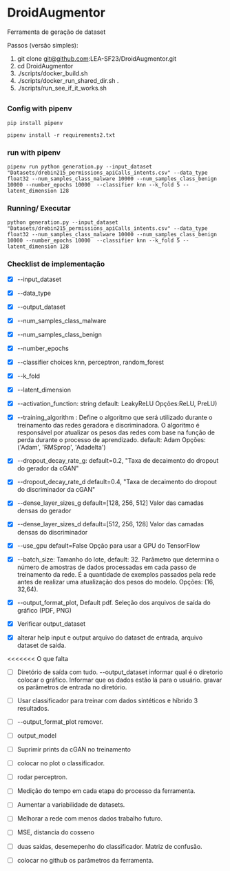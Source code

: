 # DroidAugmentor
Ferramenta de geração de dataset


Passos (versão simples):
1. git clone git@github.com:LEA-SF23/DroidAugmentor.git
2. cd DroidAugmentor
3. ./scripts/docker_build.sh
4. ./scripts/docker_run_shared_dir.sh . 
5. ./scripts/run_see_if_it_works.sh

## 

### Config with pipenv

```
pip install pipenv
```
```
pipenv install -r requirements2.txt
```
### run with pipenv
```
pipenv run python generation.py --input_dataset  "Datasets/drebin215_permissions_apiCalls_intents.csv" --data_type float32 --num_samples_class_malware 10000 --num_samples_class_benign 10000 --number_epochs 10000  --classifier knn --k_fold 5 --latent_dimension 128
```


### Running/ Executar

```
python generation.py --input_dataset  "Datasets/drebin215_permissions_apiCalls_intents.csv" --data_type float32 --num_samples_class_malware 10000 --num_samples_class_benign 10000 --number_epochs 10000  --classifier knn --k_fold 5 --latent_dimension 128
```

### Checklist de implementação

- [x] --input_dataset
- [x] --data_type
- [x] --output_dataset
- [x] --num_samples_class_malware
- [x] --num_samples_class_benign
- [x] --number_epochs
- [x] --classifier choices knn, perceptron, random_forest
- [x] --k_fold
- [x] --latent_dimension
- [x] --activation_function: string default: LeakyReLU Opções:ReLU, PreLU)
- [x] --training_algorithm : Define o algoritmo que será utilizado durante o treinamento das redes geradora e discriminadora. O algoritmo é responsável por atualizar os pesos das redes com base na função de perda durante o processo de aprendizado. default: Adam  Opções:('Adam', 'RMSprop', 'Adadelta')
- [x] --dropout_decay_rate_g: default=0.2, "Taxa de decaimento do dropout do gerador da cGAN"
- [x] --dropout_decay_rate_d  default=0.4, "Taxa de decaimento do dropout do discriminador da cGAN"  
- [x] --dense_layer_sizes_g default=[128, 256, 512]  Valor das camadas densas do gerador
- [x] --dense_layer_sizes_d default=[512, 256, 128]  Valor das camadas densas do discriminador
- [x] --use_gpu default=False  Opção para usar a GPU do TensorFlow
- [x] --batch_size: Tamanho do lote, default: 32. Parâmetro que determina o número de amostras de dados processadas em cada passo de treinamento da rede. É a quantidade de exemplos passados pela rede antes de realizar uma atualização dos pesos do modelo. Opções: (16, 32,64).
- [x] --output_format_plot, Default pdf. Seleção dos arquivos de saída do gráfico (PDF, PNG)
- [x] Verificar output_dataset
- [x] alterar help input e output arquivo do dataset de entrada, arquivo dataset de saida.


<<<<<<< O que falta

- [ ] Diretório de saída com tudo.  --output_dataset informar qual é o diretorio colocar o gráfico. Informar que os dados estão lá para o usuário. gravar os parâmetros de entrada no diretório.
- [ ] Usar classificador para treinar com dados sintéticos e híbrido 3 resultados.
- [ ]  --output_format_plot remover.
- [ ] output_model
- [ ] Suprimir prints da cGAN no treinamento
- [ ] colocar no plot o classificador.
- [ ] rodar perceptron.
- [ ] Medição do tempo em cada etapa do processo da ferramenta.
- [ ] Aumentar a variabilidade de datasets.
- [ ] Melhorar a rede com menos dados trabalho futuro.
- [ ] MSE, distancia do cosseno
- [ ] duas saidas, desemepenho do classificador. Matriz de confusão.
- [ ] colocar no github os parâmetros da ferramenta.
      
      
      
      
      


      


